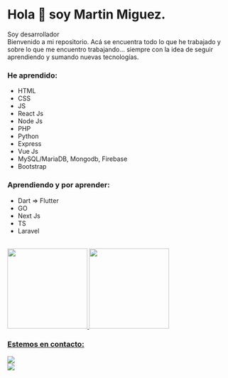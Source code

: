 # Hola 👋 soy Martin Miguez.
</hr>

Soy desarrollador
</br>
Bienvenido a mi repositorio. Acá se encuentra todo lo que he trabajado y sobre lo que me encuentro trabajando... siempre con la idea de seguir aprendiendo y sumando nuevas tecnologías.

### He aprendido:
<ul>
<li> HTML </li>
<li> CSS </li>
<li> JS </li>
<li> React Js </li>
<li> Node Js </li>
<li> PHP </li>
<li> Python </li>
<li> Express </li>
<li> Vue Js </li>
<li> MySQL/MariaDB, Mongodb, Firebase </li>
<li> Bootstrap </li>
</ul>

### Aprendiendo y por aprender:
<ul>
<li> Dart => Flutter </li>
<li> GO </li>
<li> Next Js </li>
<li> TS </li>
<li> Laravel </li>
</ul>
  
</br>
</hr>

<div>
  <a href="https://github.com/mmiguez77">
    <img height="180em" src="https://github-readme-stats.vercel.app/api?username=mmiguez77&show_icons=true&theme=dark&include_all_commits=true&count_private=true"/>
    <img height="180em" src="https://github-readme-stats.vercel.app/api/top-langs/?username=mmiguez77&layout=compact&langs_count=16&theme=dark"/>
</div>
 
 ### Estemos en contacto: </br>
<div> 
 <a href = "mailto:martinmiguez77@gmail.com"><img src="https://img.shields.io/badge/-Gmail-%23333?style=for-the-badge&logo=gmail&logoColor=white" target="_blank"></a></br>
  <a href="https://www.linkedin.com/in/martin-alejandro-miguez/" target="_blank"><img src="https://img.shields.io/badge/-LinkedIn-%230077B5?style=for-the-badge&logo=linkedin&logoColor=white" target="_blank"></a>
</div>
